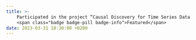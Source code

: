 ```yaml
---
title: >-
    Participated in the project “Causal Discovery for Time Series Data Guided by Data-driven Causal Knowledge” in collaboration with LG AI Research.
    <span class="badge badge-pill badge-info">Featured</span>
date: 2023-03-31 18:30:00 +0200
---
```

